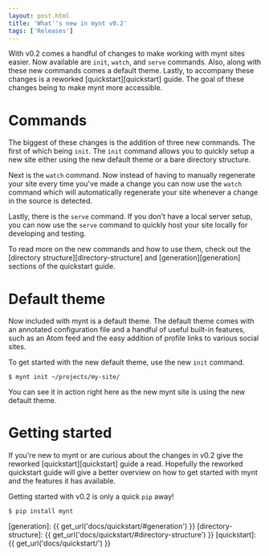 ```yaml
---
layout: post.html
title: 'What''s new in mynt v0.2'
tags: ['Releases']
---
```


With v0.2 comes a handful of changes to make working with mynt sites easier. Now available are `init`, `watch`, and `serve` commands. Also, along with these new commands comes a default theme. Lastly, to accompany these changes is a reworked [quickstart][quickstart] guide. The goal of these changes being to make mynt more accessible.


# Commands

The biggest of these changes is the addition of three new commands. The first of which being `init`. The `init` command allows you to quickly setup a new site either using the new default theme or a bare directory structure.

Next is the `watch` command. Now instead of having to manually regenerate your site every time you've made a change you can now use the `watch` command which will automatically regenerate your site whenever a change in the source is detected.

Lastly, there is the `serve` command. If you don't have a local server setup, you can now use the `serve` command to quickly host your site locally for developing and testing.

To read more on the new commands and how to use them, check out the [directory structure][directory-structure] and [generation][generation] sections of the quickstart guide.


# Default theme

Now included with mynt is a default theme. The default theme comes with an annotated configuration file and a handful of useful built-in features, such as an Atom feed and the easy addition of profile links to various social sites.

To get started with the new default theme, use the new `init` command.

```text
$ mynt init ~/projects/my-site/
```

You can see it in action right here as the new mynt site is using the new default theme.


# Getting started

If you're new to mynt or are curious about the changes in v0.2 give the reworked [quickstart][quickstart] guide a read. Hopefully the reworked quickstart guide will give a better overview on how to get started with mynt and the features it has available.

Getting started with v0.2 is only a quick `pip` away!

```text
$ pip install mynt
```


[generation]: {{ get_url('docs/quickstart/#generation') }}
[directory-structure]: {{ get_url('docs/quickstart/#directory-structure') }}
[quickstart]: {{ get_url('docs/quickstart/') }}


